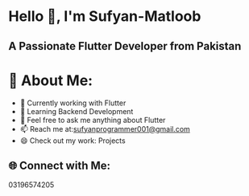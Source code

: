 #

#  Hello 👋, I'm Sufyan-Matloob

## A Passionate Flutter Developer from Pakistan

# 💫 About Me:


- 🔭 Currently working with Flutter
- 🌱 Learning Backend Development
- 💬 Feel free to ask me anything about Flutter
- 📫 Reach me at:sufyanprogrammer001@gmail.com
- 😄 Check out my work: Projects
  
## 🌐 Connect with Me:
03196574205
